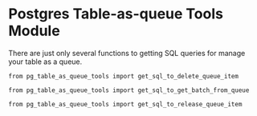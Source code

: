 # Postgres Table-as-queue Tools Module

There are just only several functions to getting SQL queries for manage your table as a queue. 

`from pg_table_as_queue_tools import get_sql_to_delete_queue_item`

`from pg_table_as_queue_tools import get_sql_to_get_batch_from_queue`

`from pg_table_as_queue_tools import get_sql_to_release_queue_item`
